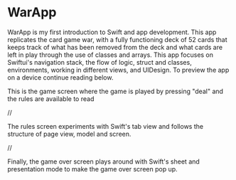 # WarApp
WarApp is my first introduction to Swift and app development. This app replicates the card game war, with a fully functioning deck of 52 cards that keeps track of what has been removed from the deck and what cards are left in play through the use of classes and arrays. This app focuses on Swiftui's navigation stack, the flow of logic, struct and classes, environments, working in different views, and UIDesign. To preview the app on a device continue reading below.

This is the game screen where the game is played by pressing "deal" and the rules are available to read

//

The rules screen experiments with Swift's tab view and follows the structure of page view, model and screen.

//

Finally, the game over screen plays around with Swift's sheet and presentation mode to make the game over screen pop up.

